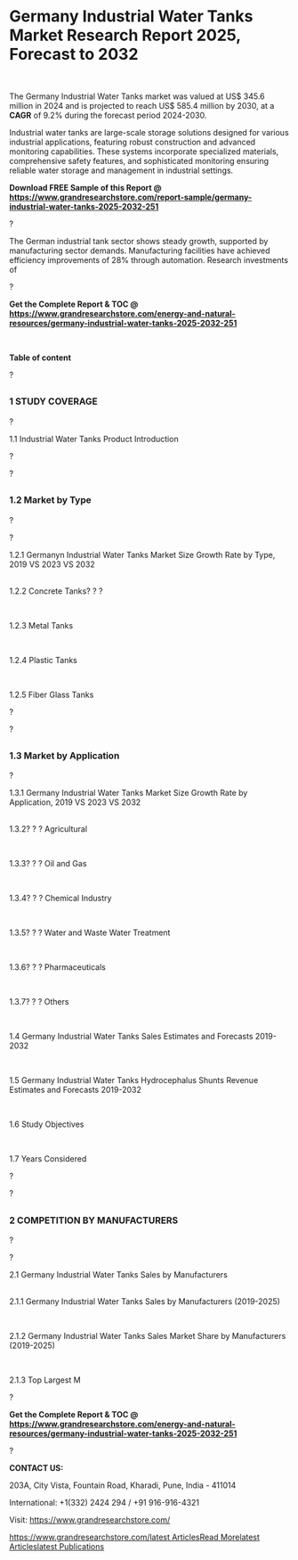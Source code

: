 <h1>Germany Industrial Water Tanks Market Research Report 2025, Forecast to 2032</h1><br/><p>The Germany Industrial Water Tanks market was valued at US$ 345.6 million in 2024 and is projected to reach US$ 585.4 million by 2030, at a <strong>CAGR</strong> of 9.2% during the forecast period 2024-2030.</p>
 
 
 
 <p>Industrial water tanks are large-scale storage solutions designed for various industrial applications, featuring robust construction and advanced monitoring capabilities. These systems incorporate specialized materials, comprehensive safety features, and sophisticated monitoring ensuring reliable water storage and management in industrial settings.</p>
 
 
 
 <div><b>Download FREE Sample of this Report @ <a href="https://www.grandresearchstore.com/report-sample/germany-industrial-water-tanks-2025-2032-251">https://www.grandresearchstore.com/report-sample/germany-industrial-water-tanks-2025-2032-251</a></b></div>
 
 
 
 <p>? </p>
 
 
 
 <p>The German industrial tank sector shows steady growth, supported by manufacturing sector demands. Manufacturing facilities have achieved efficiency improvements of 28% through automation. Research investments of</p>
 
 
 
 <p>? </p>
 
 
 
 <div><b>Get the Complete Report & TOC @ <a href="https://www.grandresearchstore.com/energy-and-natural-resources/germany-industrial-water-tanks-2025-2032-251">https://www.grandresearchstore.com/energy-and-natural-resources/germany-industrial-water-tanks-2025-2032-251</a></b></div>
 
 
 
 <p><br />
 
 <b>Table of content</b></p>
 
 
 
 <p>? </p>
 
 
 
 <h2><span style="font-size:16px"><strong>1 STUDY COVERAGE</strong></span></h2>
 
 
 
 <p>? </p>
 
 
 
 <p>1.1 Industrial Water Tanks Product Introduction</p>
 
 
 
 <p>? </p>
 
 
 
 <p>? </p>
 
 
 
 <h2><span style="font-size:16px"><strong>1.2 Market by Type</strong></span></h2>
 
 
 
 <p>? </p>
 
 
 
 <p>? </p>
 
 
 
 <p>1.2.1 Germanyn Industrial Water Tanks Market Size Growth Rate by Type, 2019 VS 2023 VS 2032<br />
 
 <br />
 
 1.2.2 Concrete Tanks? ? ? <br />
 
 <br />
 
 1.2.3 Metal Tanks<br />
 
 <br />
 
 1.2.4 Plastic Tanks<br />
 
 <br />
 
 1.2.5 Fiber Glass Tanks<br />
 
 ? </p>
 
 
 
 <p>? </p>
 
 
 
 <h2><span style="font-size:16px"><strong>1.3 Market by Application</strong></span></h2>
 
 
 
 <p>? </p>
 
 
 
 <p>1.3.1 Germany Industrial Water Tanks Market Size Growth Rate by Application, 2019 VS 2023 VS 2032<br />
 
 <br />
 
 1.3.2? ? ? Agricultural<br />
 
 <br />
 
 1.3.3? ? ? Oil and Gas<br />
 
 <br />
 
 1.3.4? ? ? Chemical Industry<br />
 
 <br />
 
 1.3.5? ? ? Water and Waste Water Treatment<br />
 
 <br />
 
 1.3.6? ? ? Pharmaceuticals<br />
 
 <br />
 
 1.3.7? ? ? Others<br />
 
 <br />
 
 1.4 Germany Industrial Water Tanks Sales Estimates and Forecasts 2019-2032<br />
 
 <br />
 
 1.5 Germany Industrial Water Tanks Hydrocephalus Shunts Revenue Estimates and Forecasts 2019-2032<br />
 
 <br />
 
 1.6 Study Objectives<br />
 
 <br />
 
 1.7 Years Considered</p>
 
 
 
 <p>? </p>
 
 
 
 <p>? </p>
 
 
 
 <h2><span style="font-size:16px"><strong>2 COMPETITION BY MANUFACTURERS</strong></span></h2>
 
 
 
 <p>? </p>
 
 
 
 <p>? </p>
 
 
 
 <p>2.1 Germany Industrial Water Tanks Sales by Manufacturers<br />
 
 <br />
 
 2.1.1 Germany Industrial Water Tanks Sales by Manufacturers (2019-2025)<br />
 
 <br />
 
 2.1.2 Germany Industrial Water Tanks Sales Market Share by Manufacturers (2019-2025)<br />
 
 <br />
 
 2.1.3 Top Largest M</p>
 
 
 
 <p>? </p>
 
 
 
 <div><b>Get the Complete Report & TOC @ <a href="https://www.grandresearchstore.com/energy-and-natural-resources/germany-industrial-water-tanks-2025-2032-251">https://www.grandresearchstore.com/energy-and-natural-resources/germany-industrial-water-tanks-2025-2032-251</a></b></div>
 
 
 
 <p>? </p>
 
 
 
 <p><b>CONTACT US:</b><br />
 
 203A, City Vista, Fountain Road, Kharadi, Pune, India - 411014<br />
 
 International: +1(332) 2424 294 / +91 916-916-4321<br />
 
 Visit: <a href="https://www.grandresearchstore.com/">https://www.grandresearchstore.com/</a><br />
 
 <a href="https://gyeongbokgung.com">https://www.grandresearchstore.com/</a><a href="https://hallyeomaritime.com">latest Articles</a><a href="https://jingwansa.com">Read More</a><a href="https://nguoiviet.jp/">latest Articles</a><a href="https://www.intelmarketresearch.com/">latest Publications</a></p>